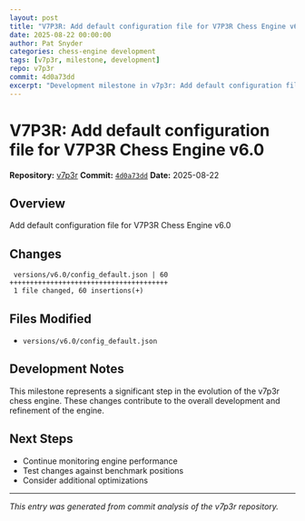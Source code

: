 ```yaml
---
layout: post
title: "V7P3R: Add default configuration file for V7P3R Chess Engine v6.0"
date: 2025-08-22 00:00:00 
author: Pat Snyder
categories: chess-engine development
tags: [v7p3r, milestone, development]
repo: v7p3r
commit: 4d0a73dd
excerpt: "Development milestone in v7p3r: Add default configuration file for V7P3R Chess Engine v6.0"
---
```


# V7P3R: Add default configuration file for V7P3R Chess Engine v6.0

**Repository:** [v7p3r](https://github.com/pssnyder/v7p3r)
**Commit:** [`4d0a73dd`](https://github.com/pssnyder/v7p3r/commit/4d0a73ddf5a47a4cf8753f45790fd2002e732218)
**Date:** 2025-08-22

## Overview

Add default configuration file for V7P3R Chess Engine v6.0

## Changes

```
 versions/v6.0/config_default.json | 60 +++++++++++++++++++++++++++++++++++++++
 1 file changed, 60 insertions(+)
```

## Files Modified

- `versions/v6.0/config_default.json`

## Development Notes

This milestone represents a significant step in the evolution of the v7p3r chess engine. These changes contribute to the overall development and refinement of the engine.

## Next Steps

- Continue monitoring engine performance
- Test changes against benchmark positions
- Consider additional optimizations

---

*This entry was generated from commit analysis of the v7p3r repository.*
